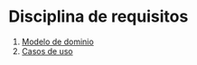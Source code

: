 # Disciplina de requisitos

1. [Modelo de dominio](ModeloDominio/001-ModeloDeDominio.md)
2. [Casos de uso](CasosDeUso/002-CasosDeUso.md)
